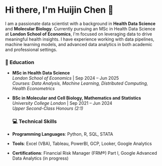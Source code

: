 # Hi there, I'm Huijin Chen 👋

I am a passionate data scientist with a background in **Health Data Science** and **Molecular Biology**. Currently pursuing an MSc in Health Data Science at **London School of Economics**, I'm focused on leveraging data to drive meaningful health insights. I have experience working with data pipelines, machine learning models, and advanced data analytics in both academic and professional settings.

### 🔬 **Education**
- **MSc in Health Data Science**  
  *London School of Economics* | Sep 2024 – Jun 2025  
  *Courses: Data Analysis, Machine Learning, Distributed Computing, Health Econometrics*

- **BSc in Molecular and Cell Biology, Mathematics and Statistics**  
  *University College London* | Sep 2021 – Jun 2024  
  *Upper Second-Class Honours (2:1)*

  ### 💻 **Technical Skills**
- **Programming Languages**: Python, R, SQL, STATA  
- **Tools**: Excel (VBA), Tableau, PowerBI, GCP, Looker, Google Analytics  
- **Certifications**: Financial Risk Manager (FRM®) Part I, Google Advanced Data Analytics (in progress)

